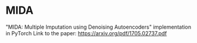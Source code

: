 # MIDA
"MIDA: Multiple Imputation using Denoising Autoencoders" implementation in PyTorch
Link to the paper: https://arxiv.org/pdf/1705.02737.pdf